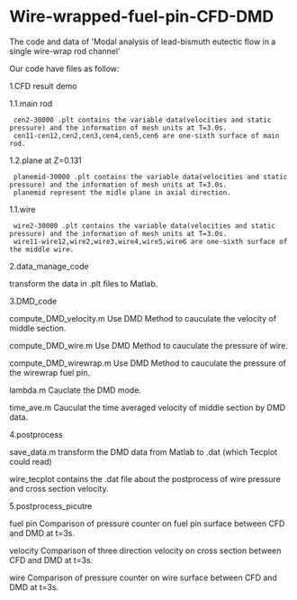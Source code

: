 # Wire-wrapped-fuel-pin-CFD-DMD
The code and data of 'Modal analysis of lead-bismuth eutectic flow  in a single wire-wrap rod channel'

Our code have files as follow:

1.CFD result demo

  1.1.main rod
  
     cen2-30000 .plt contains the variable data(velocities and static pressure) and the information of mesh units at T=3.0s. 
     cen11-cen12,cen2,cen3,cen4,cen5,cen6 are one-sixth surface of main rod.
     
  1.2.plane at Z=0.131
  
     planemid-30000 .plt contains the variable data(velocities and static pressure) and the information of mesh units at T=3.0s. 
     planemid represent the midle plane in axial direction.
     
  1.1.wire
  
     wire2-30000 .plt contains the variable data(velocities and static pressure) and the information of mesh units at T=3.0s. 
     wire11-wire12,wire2,wire3,wire4,wire5,wire6 are one-sixth surface of the middle wire.
     
2.data_manage_code

   transform the data in .plt files to Matlab.
   
3.DMD_code

   compute_DMD_velocity.m
   Use DMD Method to cauculate the velocity of middle section.

   compute_DMD_wire.m
   Use DMD Method to cauculate the pressure of wire.

   compute_DMD_wirewrap.m
   Use DMD Method to cauculate the pressure of the wirewrap fuel pin.

   lambda.m
   Cauclate the DMD mode.

   time_ave.m
   Cauculat the time averaged velocity of middle section by DMD data.
   
4.postprocess

   save_data.m
   transform the DMD data from Matlab to .dat (which Tecplot could read)

   wire_tecplot
   contains the .dat file about the postprocess of wire pressure and cross section velocity.
   
5.postprocess_picutre

   fuel pin
   Comparison of pressure counter on fuel pin surface between CFD and DMD at t=3s.

   velocity
   Comparison of three direction velocity on cross section between CFD and DMD at t=3s.

   wire
   Comparison of pressure counter on wire surface between CFD and DMD at t=3s.
